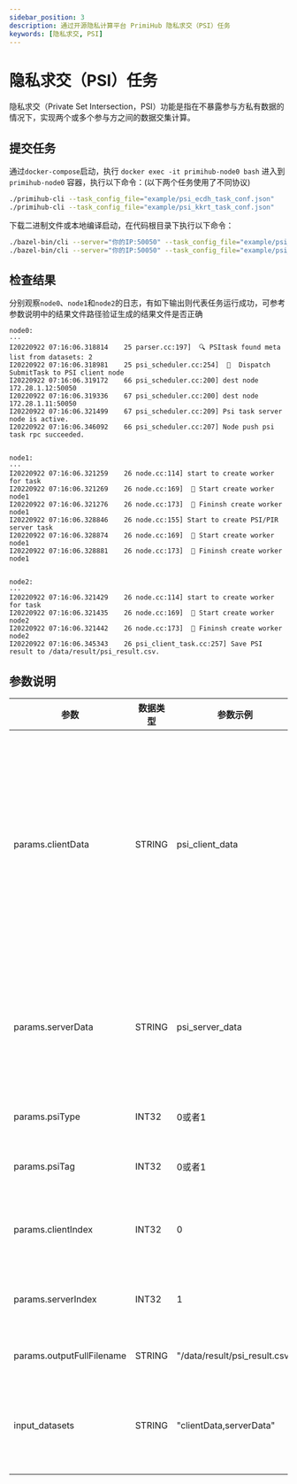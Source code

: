 ```yaml
---
sidebar_position: 3
description: 通过开源隐私计算平台 PrimiHub 隐私求交（PSI）任务
keywords: [隐私求交, PSI]
---
```


# 隐私求交（PSI）任务
隐私求交（Private Set Intersection，PSI）功能是指在不暴露参与方私有数据的情况下，实现两个或多个参与方之间的数据交集计算。
## 提交任务

通过`docker-compose`启动，执行 `docker exec -it primihub-node0 bash` 进入到 `primihub-node0` 容器，执行以下命令：(以下两个任务使用了不同协议)
```bash
./primihub-cli --task_config_file="example/psi_ecdh_task_conf.json"
./primihub-cli --task_config_file="example/psi_kkrt_task_conf.json"
```

下载二进制文件或本地编译启动，在代码根目录下执行以下命令：

```bash
./bazel-bin/cli --server="你的IP:50050" --task_config_file="example/psi_ecdh_task_conf.json"
./bazel-bin/cli --server="你的IP:50050" --task_config_file="example/psi_kkrt_task_conf.json"
```

## 检查结果
分别观察`node0`、`node1`和`node2`的日志，有如下输出则代表任务运行成功，可参考参数说明中的结果文件路径验证生成的结果文件是否正确

```
node0:
···
I20220922 07:16:06.318814    25 parser.cc:197]  🔍 PSItask found meta list from datasets: 2
I20220922 07:16:06.318981    25 psi_scheduler.cc:254]  📧  Dispatch SubmitTask to PSI client node
I20220922 07:16:06.319172    66 psi_scheduler.cc:200] dest node 172.28.1.12:50050
I20220922 07:16:06.319336    67 psi_scheduler.cc:200] dest node 172.28.1.11:50050
I20220922 07:16:06.321499    67 psi_scheduler.cc:209] Psi task server node is active.
I20220922 07:16:06.346092    66 psi_scheduler.cc:207] Node push psi task rpc succeeded.


node1:
···
I20220922 07:16:06.321259    26 node.cc:114] start to create worker for task
I20220922 07:16:06.321269    26 node.cc:169]  🤖️ Start create worker node1
I20220922 07:16:06.321276    26 node.cc:173]  🤖️ Fininsh create worker node1
I20220922 07:16:06.328846    26 node.cc:155] Start to create PSI/PIR server task
I20220922 07:16:06.328874    26 node.cc:169]  🤖️ Start create worker node1
I20220922 07:16:06.328881    26 node.cc:173]  🤖️ Fininsh create worker node1


node2:
···
I20220922 07:16:06.321429    26 node.cc:114] start to create worker for task
I20220922 07:16:06.321435    26 node.cc:169]  🤖️ Start create worker node2
I20220922 07:16:06.321442    26 node.cc:173]  🤖️ Fininsh create worker node2
I20220922 07:16:06.345343    26 psi_client_task.cc:257] Save PSI result to /data/result/psi_result.csv.
```
## 参数说明

| 参数| 数据类型 | 参数示例 | 参数说明
| ---- | ---- | ---- | ---- |
| params.clientData | STRING | psi_client_data | 该参数值为psi服务的客户端数据标识符，系统调度节点通过该标识符找到注册该数据的工作节点，将psi任务发往该工作节点。（当前在用例在node1中注册客户端数据，在config目录中的配置文件是primihub_node1.yaml，添加数据的保存路径，设置该数据的description为"psi_client_data"，作为该数据标志符。标志符由用户自主设置，请求任务中的参数值与配置文件中的值保持一致）|
| params.serverData | STRING | psi_server_data | 该参数值为psi服务的服务端数据标识符，系统调度节点通过该标识符找到注册该数据的工作节点，psi客户端节点将向该节点发送隐私求交请求。（用例中数据注册到节点node2中，数据注册方式与params.clientData参数说明描述相同）|
| params.psiType | INT32 | 0或者1 | 0表示该psi任务是求数据交集，1表示该psi任务是求数据的差集。|
| params.psiTag | INT32 | 0或者1 | psi支持多种底层协议实现，通过该参数区分，当前支持协议：0-ECDH,1-KKRT。|
| params.clientIndex | INT32 | 0 | 表示psi客服端用表格形式的客服端数据的第几列数据进行求交，该参数值取值范围[0，文件最大列-1]。|
| params.serverIndex | INT32 | 1 | 表示psi服务端用表格形式的服务端数据的第几列数据进行求交，该参数取值范围[0，文件最大列-1]。 |
| params.outputFullFilename | STRING | "/data/result/psi_result.csv" | 指定pis结果保存文件的文件名以及文件存储目录的绝对路径。 |
| input_datasets | STRING | "clientData,serverData" | 该参数值指定params参数集合的数据集参数，实例中params.clientData和params.serverData是数据集参数，通过数据集参数值找到相关工作节点。 |
